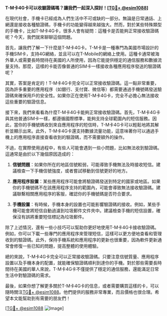 **T-M卡4G卡可以收驗證碼嗎？讓我們一起深入探討！[[TG💪+ @esim1088](https://t.me/s/esim1088)]**

在現代社會，手機卡已經成為人們生活中不可或缺的一部分。無論是日常通話、上網還是接收各種驗證碼，手機卡的功能變得越來越強大。然而，對於某些特殊類型的手機卡，比如T-M卡4G卡，很多人會有疑問：這種卡是否能夠正常接收驗證碼呢？今天，我們就來聊聊這個問題。

首先，讓我們了解一下什麼是T-M卡4G卡。T-M卡是一種專門為美國市場設計的手機SIM卡，支持4G網絡，並且可以在T-Mobile的網絡上使用。這種卡通常被海外華人或需要長時間待在美國的人所使用，因為它能提供穩定的通信服務和數據流量支持。那麼，這樣的卡能否像普通的SIM卡一樣接收各種應用程序發送的驗證碼呢？

其實，答案是肯定的！T-M卡4G卡完全可以正常接收驗證碼。這一點非常重要，因為許多重要的應用程序（如銀行、支付寶、微信等）都需要通過手機號碼發送驗證碼來確保用戶的安全性。如果你正在使用T-M卡4G卡，完全不必擔心無法接收這些重要的驗證信息。

接下來，我們來看看為什麼T-M卡4G卡能夠正常接收驗證碼。首先，T-M卡4G卡與其他普通SIM卡一樣，都遵循國際標準，能夠支持全球範圍內的短信服務。因此，當你的手機號碼收到來自應用程序的短信時，T-M卡4G卡可以輕鬆地將其解析並顯示出來。此外，T-M卡4G卡還支持數據流量功能，這意味著你可以通過手機上的應用程序直接查看收到的驗證碼，而不需要額外的操作。

不過，在實際使用過程中，有些人可能會遇到一些小問題，比如無法收到驗證碼。這通常是由於以下幾個原因造成的：

1. **信號問題**：如果你所在的地區信號較弱，可能導致手機無法及時接收短信。建議檢查一下手機信號強度，或者嘗試移動到信號更好的地方。
   
2. **應用程序設置**：某些應用程序可能會將驗證碼發送到特定的國家或地區。如果你的手機號碼不在該應用程序支持的範圍內，可能會導致無法接收驗證碼。建議聯繫相關應用程序的客服，確認你的手機號碼是否符合要求。

3. **手機設置**：有時候，手機本身的設置也可能影響驗證碼的接收。例如，某些手機可能會將短信自動過濾到垃圾郵件文件夾中。建議檢查手機的短信設置，確保沒有誤將重要短信標記為垃圾郵件。

除了上述情況，還有一些小技巧可以幫助你更好地使用T-M卡4G卡接收驗證碼。例如，你可以下載一些專門的應用程序來管理短信，這樣可以更方便地查看和管理收到的驗證碼。此外，保持手機系統和應用程序的更新也很重要，因為軟件更新通常會修復一些已知的問題，提高整體的使用體驗。

總的來說，T-M卡4G卡完全可以正常接收驗證碼。只要注意信號質量、應用程序設置以及手機本身的配置，就能確保驗證碼順利到達你的手機。對於那些需要長時間待在美國的華人來說，T-M卡4G卡不僅提供了穩定的通信服務，還能滿足日常生活中對驗證碼的需求。

最後，如果你想了解更多關於T-M卡4G卡的信息，或者需要購買這樣的卡，可以隨時關注[TG💪+ @esim1088](https://t.me/s/esim1088)。他們提供的服務非常專業，而且價格也很合理。希望本文能幫助到有需要的朋友們！

[[TG💪+ @esim1088](https://t.me/s/esim1088) ![Image](https://i.postimg.cc/4NQfJmqS/Snipaste-2025-05-13-00-14-12.png)]